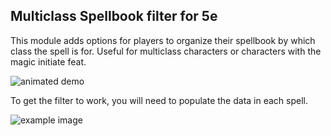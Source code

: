 ## Multiclass Spellbook filter for 5e

This module adds options for players to organize their spellbook by which class the spell is for.  Useful for multiclass characters or characters with the magic initiate feat.

![animated demo](https://imgur.com/IUDPZbg.gif)

To get the filter to work, you will need to populate the data in each spell.

![example image](https://i.imgur.com/j7JpPbt.png)